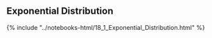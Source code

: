 Exponential Distribution
------

{% include "../notebooks-html/18_1_Exponential_Distribution.html" %}
